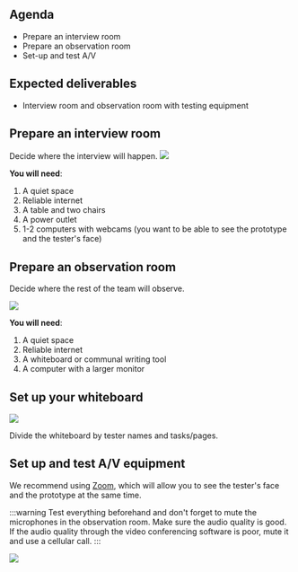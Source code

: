<!-- ![Ironhack logo](https://i.imgur.com/1QgrNNw.png) -->

<!-- # Exercise - Bloom Box: Setting the Environment -->

## Agenda

- Prepare an interview room
- Prepare an observation room
- Set-up and test A/V

## Expected deliverables

- Interview room and observation room with testing equipment

## Prepare an interview room

Decide where the interview will happen.
![](https://s3-eu-west-1.amazonaws.com/ih-materials/uploads/upload_e8ce23832aaff7ce9904c34c3e63e108.png)

**You will need**:

1. A quiet space
2. Reliable internet
3. A table and two chairs
4. A power outlet
5. 1-2 computers with webcams (you want to be able to see the prototype and the tester's face)

## Prepare an observation room

Decide where the rest of the team will observe.

![](https://cdn-images-1.medium.com/max/1600/0*yxE60hkJ-S-Ssbcx.jpg)

**You will need**:

1. A quiet space
2. Reliable internet
3. A whiteboard or communal writing tool
4. A computer with a larger monitor

## Set up your whiteboard

![](https://s3-eu-west-1.amazonaws.com/ih-materials/uploads/upload_e136c339fb5d7ff7960cb8c2a0f97558.png)

Divide the whiteboard by tester names and tasks/pages.

## Set up and test A/V equipment

We recommend using [Zoom](https://zoom.us/), which will allow you to see the tester's face and the prototype at the same time.

:::warning
Test everything beforehand and don't forget to mute the microphones in the observation room. Make sure the audio quality is good. If the audio quality through the video conferencing software is poor, mute it and use a cellular call.
:::

![](https://s3-eu-west-1.amazonaws.com/ih-materials/uploads/upload_4ff187ac790feb1b616d00a2127c24d6.png)
